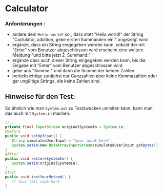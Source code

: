 # Calculator
### Anforderungen :
- ändere dein `Hello world!` so , dass statt "Hello world!" der String "Caclulator, addition, gebe ersten Summanden ein:" angezeigt wird
- ergänze, dass ein String eingegeben werden kann, sobald der mit "Enter"  vom Benutzer abgeschlossen wird erscheint eine weitere Meldung "und bitte jetzt 2. Summand:"
- ergänze dass auch dieser  String eingegeben werden kann, bis die Eingabe mit "Enter"  vom Benutzer abgeschlossen wird 
- gebe aus "Summe:" und dann die Summe der beiden Zahlen.
- berücksichtige zunächst nur Ganzzahlen aber keine Kommazahlen oder gar ungültige Strings, die keine Zahlen sind.

## Hinweise für den Test:
So ähnlich wie man `System.out` zu Testzwecken umleiten kann,  kann man das auch mit `System.in` machen. 

```java
//...
private final InputStream originalSystemIn = System.in;
@Before 
public void setUpInput() { 
   String simulatedUserInput = "your input here"; 
   System.setIn(new ByteArrayInputStream(simulatedUserInput.getBytes())); 
} 
@After 
public void restoreSystemIn() { 
   System.setIn(originalSystemIn); 
} 
@Test 
public void testYourMethod() { 
   // Your test code here 
}
```

